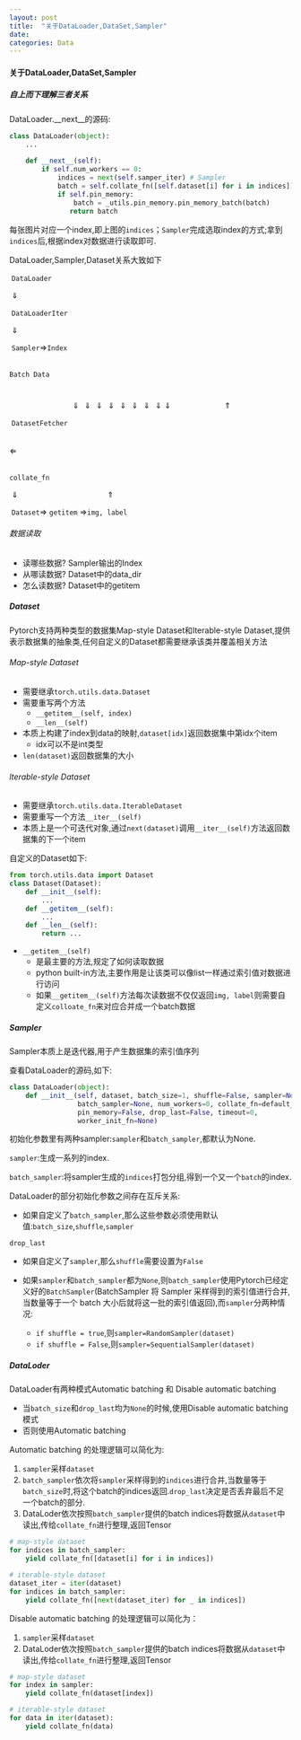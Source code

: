 ```yaml
---
layout: post
title:  "关于DataLoader,DataSet,Sampler"
date:   
categories: Data
---
```


#### 关于DataLoader,DataSet,Sampler

##### 自上而下理解三者关系

DataLoader.\__next__的源码:

```python
class DataLoader(object):
	...
    
    def __next__(self):
        if self.num_workers == 0:
            indices = next(self.samper_iter) # Sampler
            batch = self.collate_fn([self.dataset[i] for i in indices]) # Dataset
            if self.pin_memory:
                batch = _utils.pin_memory.pin_memory_batch(batch)
               return batch
```

每张图片对应一个index,即上图的`indices`；`Sampler`完成选取index的方式;拿到`indices`后,根据index对数据进行读取即可.

DataLoader,Sampler,Dataset关系大致如下

​		`DataLoader`

​			$\Downarrow$	

​		`DataLoaderIter`	

​			$\Downarrow$

​		`Sampler`$\Longrightarrow$`Index` $$\qquad$$`Batch Data`			

​			$$\Downarrow \Downarrow\Downarrow\Downarrow\Downarrow\Downarrow\Downarrow\Downarrow\Downarrow \qquad\qquad\qquad \Uparrow$$

​		`DatasetFetcher`$$\quad$$$\Longleftarrow$$$\quad$$`collate_fn`

​			$\Downarrow\qquad\qquad\qquad\qquad\qquad\Uparrow$

​		`Dataset`$\Longrightarrow$ `getitem` $\Longrightarrow$`img, label`

###### 数据读取

* 读哪些数据? Sampler输出的Index
* 从哪读数据? Dataset中的data_dir
* 怎么读数据? Dataset中的getitem

##### Dataset

Pytorch支持两种类型的数据集Map-style Dataset和Iterable-style Dataset,提供表示数据集的抽象类,任何自定义的Dataset都需要继承该类并覆盖相关方法

###### Map-style Dataset

* 需要继承`torch.utils.data.Dataset`
* 需要重写两个方法
  * `__getitem__(self, index)`
  * `__len__(self)`
* 本质上构建了index到data的映射,`dataset[idx]`返回数据集中第idx个item
  * idx可以不是int类型
* `len(dataset)`返回数据集的大小

###### lterable-style Dataset

* 需要继承`torch.utils.data.IterableDataset`
* 需要重写一个方法`__iter__(self)`
* 本质上是一个可迭代对象,通过`next(dataset)`调用`__iter__(self)`方法返回数据集的下一个item

自定义的Dataset如下:

```python
from torch.utils.data import Dataset
class Dataset(Dataset):
    def __init__(self):
        ...
    def __getitem__(self):
        ...
    def __len__(self):
        return ...
```

* `__getitem__(self)`
  * 是最主要的方法,规定了如何读取数据
  * python built-in方法,主要作用是让该类可以像list一样通过索引值对数据进行访问
  * 如果`__getitem__(self)`方法每次读数据不仅仅返回`img, label`则需要自定义`colloate_fn`来对应合并成一个batch数据

##### Sampler

Sampler本质上是迭代器,用于产生数据集的索引值序列

查看DataLoader的源码,如下:

```python
class DataLoader(object):
    def __init__(self, dataset, batch_size=1, shuffle=False, sampler=None,
                 batch_sampler=None, num_workers=0, collate_fn=default_collate,
                 pin_memory=False, drop_last=False, timeout=0,
                 worker_init_fn=None)
```

初始化参数里有两种sampler:`sampler`和`batch_sampler`,都默认为None.

`sampler`:生成一系列的index.

`batch_sampler`:将sampler生成的`indices`打包分组,得到一个又一个`batch`的index.

DataLoader的部分初始化参数之间存在互斥关系:

* 如果自定义了`batch_sampler`,那么这些参数必须使用默认值:`batch_size`,`shuffle`,`sampler`

`drop_last`

* 如果自定义了`sampler`,那么`shuffle`需要设置为`False`

* 如果`sampler`和`batch_sampler`都为`None`,则`batch_sampler`使用Pytorch已经定义好的`BatchSampler`(BatchSampler 将 Sampler 采样得到的索引值进行合并,当数量等于一个 batch 大小后就将这一批的索引值返回),而`sampler`分两种情况:
  * `if shuffle = true`,则`sampler=RandomSampler(dataset)`
  * `if shuffle = False`,则`sampler=SequentialSampler(dataset)`

##### DataLoder

DataLoader有两种模式Automatic batching 和 Disable automatic batching

* 当`batch_size`和`drop_last`均为`None`的时候,使用Disable automatic batching模式
* 否则使用Automatic batching

Automatic batching 的处理逻辑可以简化为:

1. `sampler`采样`dataset`
2. `batch_sampler`依次将`sampler`采样得到的`indices`进行合并,当数量等于`batch_size`时,将这个batch的indices返回.`drop_last`决定是否丢弃最后不足一个batch的部分.
3. DataLoder依次按照`batch_sampler`提供的batch indices将数据从`dataset`中读出,传给`collate_fn`进行整理,返回Tensor

```python
# map-style dataset
for indices in batch_sampler:
    yield collate_fn([dataset[i] for i in indices])

# iterable-style dataset
dataset_iter = iter(dataset)
for indices in batch_sampler:
    yield collate_fn([next(dataset_iter) for _ in indices])
```

Disable automatic batching 的处理逻辑可以简化为：

1. `sampler`采样`dataset`
2. DataLoder依次按照`batch_sampler`提供的batch indices将数据从`dataset`中读出,传给`collate_fn`进行整理,返回Tensor

```python
# map-style dataset
for index in sampler:
    yield collate_fn(dataset[index])

# iterable-style dataset
for data in iter(dataset):
    yield collate_fn(data)
```

